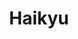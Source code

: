 ---
layout: lecteur.njk
tags : haikyu

title : Haikyu
episode : 12
saison : 4
iframe : https://dood.so/e/6rt7wc3nzq12
cc :  VostFr
    
---